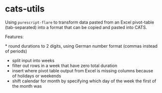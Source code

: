 # cats-utils
Using `purescript-flare` to transform data pasted from an Excel pivot-table (tab-separated) into a format that can be copied and pasted into CATS.

Features:

* round durations to 2 digits, using German number format (commas instead of periods)
* split input into weeks
* filter out rows in a week that have zero total duration
* insert where pivot table output from Excel is missing columns because of holidays or weekends
* shift calendar for month by specifying which day of the week the first of the month was
